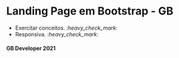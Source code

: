 # Landing Page em Bootstrap - GB

* Exercitar conceitos. :*heavy_check_mark*:
* Responsiva. :*heavy_check_mark*:



#### GB Developer 2021

